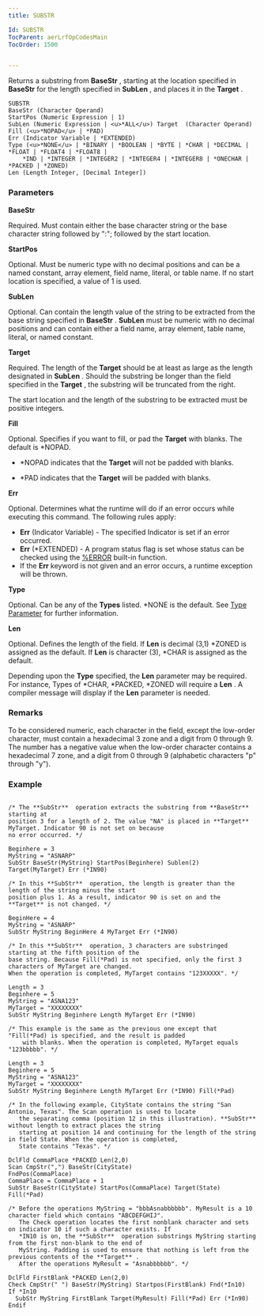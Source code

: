 ```yaml
---
title: SUBSTR

Id: SUBSTR
TocParent: aerLrfOpCodesMain
TocOrder: 1500


---
```


Returns a substring from **BaseStr** , starting at the location specified in **BaseStr** for the length specified in **SubLen** , and places it in the **Target** . 

```
SUBSTR
BaseStr (Character Operand)
StartPos (Numeric Expression | 1)
SubLen (Numeric Expression | <u>*ALL</u>) Target  (Character Operand)
Fill (<u>*NOPAD</u> | *PAD)
Err (Indicator Variable | *EXTENDED)
Type (<u>*NONE</u> | *BINARY | *BOOLEAN | *BYTE | *CHAR | *DECIMAL | *FLOAT | *FLOAT4 | *FLOAT8 |
    *IND | *INTEGER | *INTEGER2 | *INTEGER4 | *INTEGER8 | *ONECHAR | *PACKED | *ZONED)
Len (Length Integer, [Decimal Integer])
```

### Parameters

**BaseStr** 

Required. Must contain either the base character string or the base character string followed by ":"; followed by the start location.


**StartPos** 

Optional. Must be numeric type with no decimal positions and can be a named constant, array element, field name, literal, or table name. If no start location is specified, a value of 1 is used.


**SubLen** 

Optional. Can contain the length value of the string to be extracted from the base string specified in **BaseStr** . **SubLen** must be numeric with no decimal positions and can contain either a field name, array element, table name, literal, or named constant.


**Target** 

Required. The length of the **Target** should be at least as large as the length designated in **SubLen** . Should the substring be longer than the field specified in the **Target** , the substring will be truncated from the right. 

The start location and the length of the substring to be extracted must be positive integers.


**Fill** 

Optional. Specifies if you want to fill, or pad the **Target** with blanks. The default is *NOPAD. 

- *NOPAD indicates that the **Target** will not be padded with blanks.

- *PAD indicates that the **Target** will be padded with blanks.


**Err** 

Optional. Determines what the runtime will do if an error occurs while executing this command. The following rules apply: 

- **Err** (Indicator Variable) - The specified Indicator is set if an error occurred.
- **Err** (*EXTENDED) - A program status flag is set whose status can be checked using the [%ERROR](ERROR_Function.html) built-in function.
- If the **Err** keyword is not given and an error occurs, a runtime exception will be thrown.


**Type** 

Optional. Can be any of the **Types** listed. *NONE is the default. See [Type Parameter](Type_Parameter.html) for further information.


**Len** 

Optional. Defines the length of the field. If **Len** is decimal (3,1) *ZONED is assigned as the default. If **Len** is character (3), *CHAR is assigned as the default. 

Depending upon the **Type** specified, the **Len** parameter may be required. For instance, Types of *CHAR, *PACKED, *ZONED will require a **Len** . A compiler message will display if the **Len** parameter is needed.


### Remarks
To be considered numeric, each character in the field, except the low-order character, must contain a hexadecimal 3 zone and a digit from 0 through 9. The number has a negative value when the low-order character contains a hexadecimal 7 zone, and a digit from 0 through 9 (alphabetic characters "p" through "y"). 

### Example

```

/* The **SubStr**  operation extracts the substring from **BaseStr**  starting at 
position 3 for a length of 2. The value "NA" is placed in **Target**  MyTarget. Indicator 90 is not set on because 
no error occurred. */

Beginhere = 3
MyString = "ASNARP"
SubStr BaseStr(MyString) StartPos(Beginhere) Sublen(2) Target(MyTarget) Err (*IN90)

/* In this **SubStr**  operation, the length is greater than the length of the string minus the start 
position plus 1. As a result, indicator 90 is set on and the **Target** is not changed. */

BeginHere = 4
MyString = "ASNARP"
SubStr MyString BeginHere 4 MyTarget Err (*IN90)

/* In this **SubStr**  operation, 3 characters are substringed starting at the fifth position of the 
base string. Because Fill(*Pad) is not specified, only the first 3 characters of MyTarget are changed. 
When the operation is completed, MyTarget contains "123XXXXX". */

Length = 3
Beginhere = 5
MyString = "ASNA123"
MyTarget = "XXXXXXXX"
SubStr MyString Beginhere Length MyTarget Err (*IN90)

/* This example is the same as the previous one except that "Fill(*Pad) is specified, and the result is padded 
	with blanks. When the operation is completed, MyTarget equals "123bbbbb". */

Length = 3
Beginhere = 5
MyString = "ASNA123"
MyTarget = "XXXXXXXX"
SubStr MyString Beginhere Length MyTarget Err (*IN90) Fill(*Pad)

/* In the following example, CityState contains the string "San Antonio, Texas". The Scan operation is used to locate 
   the separating comma (position 12 in this illustration). **SubStr**  without length to extract places the string 
   starting at position 14 and continuing for the length of the string in field State. When the operation is completed,
   State contains "Texas". */

DclFld CommaPlace *PACKED Len(2,0)
Scan CmpStr(",") BaseStr(CityState) 
FndPos(CommaPlace)
CommaPlace = CommaPlace + 1
SubStr BaseStr(CityState) StartPos(CommaPlace) Target(State) Fill(*Pad)

/* Before the operations MyString = "bbbAsnabbbbbb". MyResult is a 10 character field which contains "ABCDEFGHIJ". 
   The Check operation locates the first nonblank character and sets on indicator 10 if such a character exists. If 
   *IN10 is on, the **SubStr**  operation substrings MyString starting from the first non-blank to the end of 
   MyString. Padding is used to ensure that nothing is left from the previous contents of the **Target** . 
   After the operations MyResult = "Asnabbbbbb". */

DclFld FirstBlank *PACKED Len(2,0)
Check CmpStr(" ") BaseStr(MyString) Startpos(FirstBlank) Fnd(*In10)
If *In10
  SubStr MyString FirstBlank Target(MyResult) Fill(*Pad) Err (*In90)
Endif 
```

